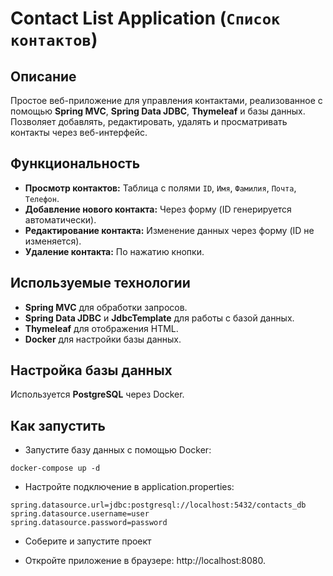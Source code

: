 # Contact List Application (`Список контактов`)

## Описание
Простое веб-приложение для управления контактами, реализованное с помощью **Spring MVC**, **Spring Data JDBC**, **Thymeleaf** и базы данных. Позволяет добавлять, редактировать, удалять и просматривать контакты через веб-интерфейс.

## Функциональность
- **Просмотр контактов:** Таблица с полями `ID`, `Имя`, `Фамилия`, `Почта`, `Телефон`.
- **Добавление нового контакта:** Через форму (ID генерируется автоматически).
- **Редактирование контакта:** Изменение данных через форму (ID не изменяется).
- **Удаление контакта:** По нажатию кнопки.

## Используемые технологии
- **Spring MVC** для обработки запросов.
- **Spring Data JDBC** и **JdbcTemplate** для работы с базой данных.
- **Thymeleaf** для отображения HTML.
- **Docker** для настройки базы данных.

## Настройка базы данных
Используется **PostgreSQL** через Docker. 

## Как запустить
- Запустите базу данных с помощью Docker:
```
docker-compose up -d
```

- Настройте подключение в application.properties:
```
spring.datasource.url=jdbc:postgresql://localhost:5432/contacts_db
spring.datasource.username=user
spring.datasource.password=password
```

- Соберите и запустите проект

- Откройте приложение в браузере: http://localhost:8080.
